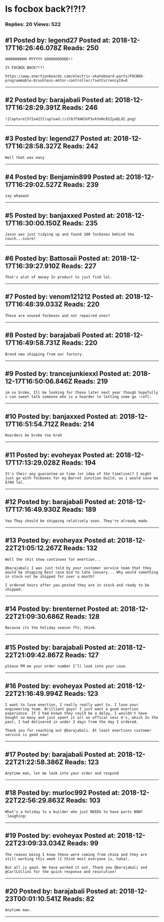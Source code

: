 # Is focbox back?!?!?

### Replies: 20 Views: 522

## \#1 Posted by: legend27 Posted at: 2018-12-17T16:26:46.078Z Reads: 250

```
OHHHHHHHHH MYYYYY GOOOOOOOOOD!!

IS FOCBOX BACK?!?!

https://www.enertionboards.com/electric-skateboard-parts/FOCBOX-programmable-brushless-motor-controller/?setCurrencyId=8
```

---
## \#2 Posted by: barajabali Posted at: 2018-12-17T16:28:29.391Z Reads: 246

```
![Capture|572x423](upload://zl0JfXmKSVFSvkYeHc81ZyaQLOI.png)
```

---
## \#3 Posted by: legend27 Posted at: 2018-12-17T16:28:58.327Z Reads: 242

```
Well that was easy
```

---
## \#4 Posted by: Benjamin899 Posted at: 2018-12-17T16:29:02.527Z Reads: 239

```
say whaaaat
```

---
## \#5 Posted by: banjaxxed Posted at: 2018-12-17T16:30:00.150Z Reads: 235

```
Jason was just tidying up and found 100 focboxes behind the couch...score!
```

---
## \#6 Posted by: Battosaii Posted at: 2018-12-17T16:39:27.910Z Reads: 227

```
That's alot of money In product to just find lol.
```

---
## \#7 Posted by: venom121212 Posted at: 2018-12-17T16:48:39.033Z Reads: 220

```
These are unused focboxes and not repaired ones?
```

---
## \#8 Posted by: barajabali Posted at: 2018-12-17T16:49:58.731Z Reads: 220

```
Brand new shipping from our factory.
```

---
## \#9 Posted by: trancejunkiexxl Posted at: 2018-12-17T16:50:06.846Z Reads: 219

```
im so broke, Ill be looking for these later next year though hopefully i can sweet talk someone who is a hoarder to letting some go :rofl:
```

---
## \#10 Posted by: banjaxxed Posted at: 2018-12-17T16:51:54.712Z Reads: 214

```
Hoarders be broke too brah
```

---
## \#11 Posted by: evoheyax Posted at: 2018-12-17T17:13:29.028Z Reads: 194

```
It's their any guarantee on time (or idea of the timeline)? I might just go with focboxes for my Barret Junction build, as i would save me $700 lol.
```

---
## \#12 Posted by: barajabali Posted at: 2018-12-17T17:16:49.930Z Reads: 189

```
Yea They should be shipping relatively soon. They're already made.
```

---
## \#13 Posted by: evoheyax Posted at: 2018-12-22T21:05:12.267Z Reads: 132

```
Well the shit show continues for enertion...

@barajabali I was just told by your customer service team that they would be shipping best case mid to late January... Why would something in stock not be shipped for over a month?

I ordered hours after you posted they are in stock and ready to be shipped.
```

---
## \#14 Posted by: brenternet Posted at: 2018-12-22T21:09:30.686Z Reads: 128

```
Because its the holiday season ffs, think.
```

---
## \#15 Posted by: barajabali Posted at: 2018-12-22T21:09:42.867Z Reads: 127

```
please PM me your order number I’ll look into your case.
```

---
## \#16 Posted by: evoheyax Posted at: 2018-12-22T21:16:49.994Z Reads: 123

```
I want to love enertion, I really really want to. I love your engineering team. Brilliant guys! I just want a good enertion experience. If I had known they could be a delay, I wouldn't have bought so many and just spent it all on offical vesc 6's, which In the past, I had delivered in under 3 days from the day I ordered.

Thank you for reaching out @barajabali. At least enertions customer service is good now!
```

---
## \#17 Posted by: barajabali Posted at: 2018-12-22T21:22:58.386Z Reads: 123

```
Anytime man, let me look into your order and respond
```

---
## \#18 Posted by: murloc992 Posted at: 2018-12-22T22:56:29.863Z Reads: 103

```
What's a holiday to a builder who just NEEDS to have parts NOW? :laughing:
```

---
## \#19 Posted by: evoheyax Posted at: 2018-12-22T23:09:33.034Z Reads: 99

```
The reason being I knew these were coming from china and they are still working this week (I think most everyone is, haha).

But all is good. We have worked it out. Thank you @barajabali and @CarlCollins for the quick response and resolution!
```

---
## \#20 Posted by: barajabali Posted at: 2018-12-23T00:01:10.541Z Reads: 82

```
Anytime man.
```

---
